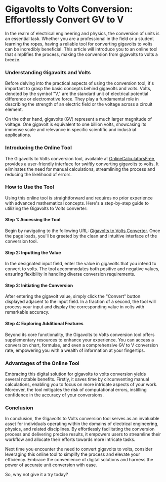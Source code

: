 Gigavolts to Volts Conversion: Effortlessly Convert GV to V
===========================================================

In the realm of electrical engineering and physics, the conversion of units is an essential task. Whether you are a professional in the field or a student learning the ropes, having a reliable tool for converting gigavolts to volts can be incredibly beneficial. This article will introduce you to an online tool that simplifies the process, making the conversion from gigavolts to volts a breeze.

### Understanding Gigavolts and Volts

Before delving into the practical aspects of using the conversion tool, it's important to grasp the basic concepts behind gigavolts and volts. Volts, denoted by the symbol "V," are the standard unit of electrical potential difference or electromotive force. They play a fundamental role in describing the strength of an electric field or the voltage across a circuit element.

On the other hand, gigavolts (GV) represent a much larger magnitude of voltage. One gigavolt is equivalent to one billion volts, showcasing its immense scale and relevance in specific scientific and industrial applications.

### Introducing the Online Tool

The Gigavolts to Volts conversion tool, available at [OnlineCalculatorsFree](https://www.onlinecalculatorsfree.com/convert/gigavolts-to-volts.html), provides a user-friendly interface for swiftly converting gigavolts to volts. It eliminates the need for manual calculations, streamlining the process and reducing the likelihood of errors.

### How to Use the Tool

Using this online tool is straightforward and requires no prior experience with advanced mathematical concepts. Here's a step-by-step guide to utilizing the Gigavolts to Volts converter:

#### Step 1: Accessing the Tool

Begin by navigating to the following URL: [Gigavolts to Volts Converter](https://www.onlinecalculatorsfree.com/convert/gigavolts-to-volts.html). Once the page loads, you'll be greeted by the clean and intuitive interface of the conversion tool.

#### Step 2: Inputting the Value

In the designated input field, enter the value in gigavolts that you intend to convert to volts. The tool accommodates both positive and negative values, ensuring flexibility in handling diverse conversion requirements.

#### Step 3: Initiating the Conversion

After entering the gigavolt value, simply click the "Convert" button displayed adjacent to the input field. In a fraction of a second, the tool will process your input and display the corresponding value in volts with remarkable accuracy.

#### Step 4: Exploring Additional Features

Beyond its core functionality, the Gigavolts to Volts conversion tool offers supplementary resources to enhance your experience. You can access a conversion chart, formulae, and even a comprehensive GV to V conversion rate, empowering you with a wealth of information at your fingertips.

### Advantages of the Online Tool

Embracing this digital solution for gigavolts to volts conversion yields several notable benefits. Firstly, it saves time by circumventing manual calculations, enabling you to focus on more intricate aspects of your work. Moreover, the tool mitigates the risk of computational errors, instilling confidence in the accuracy of your conversions.

### Conclusion

In conclusion, the Gigavolts to Volts conversion tool serves as an invaluable asset for individuals operating within the domains of electrical engineering, physics, and related disciplines. By effortlessly facilitating the conversion process and delivering precise results, it empowers users to streamline their workflow and allocate their efforts towards more intricate tasks.

Next time you encounter the need to convert gigavolts to volts, consider leveraging this online tool to simplify the process and elevate your efficiency. Embrace the convenience of digital solutions and harness the power of accurate unit conversion with ease.

So, why not give it a try today?